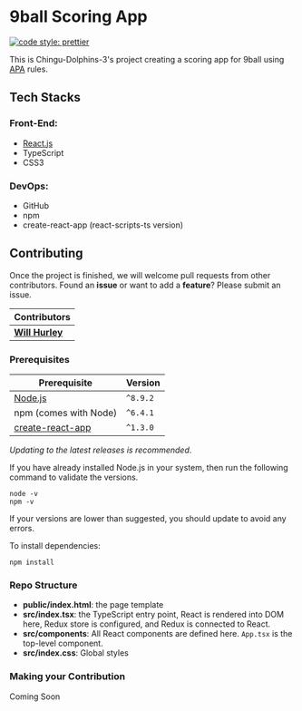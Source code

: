 # 9ball Scoring App
[![code style: prettier](https://img.shields.io/badge/code_style-prettier-ff69b4.svg?style=flat-square)](https://github.com/prettier/prettier)

This is Chingu-Dolphins-3's project creating a scoring app for 9ball using [APA](https://poolplayers.com) rules.

## Tech Stacks

### Front-End:
- [React.js](http://facebook.github.io/react/)
- TypeScript
- CSS3

### DevOps:
- GitHub
- npm
- create-react-app \(react-scripts-ts version\)

## Contributing

Once the project is finished, we will welcome pull requests from other contributors. Found an **issue** or want to add a **feature**? Please submit an issue.
<br/>

| Contributors                                   |
|------------------------------------------------|
| **[Will Hurley](https://github.com/wjhurley)** |

<!-- Let us know you if are working on an *issue/feature* by creating an **issue**.
<br/> -->

### Prerequisites

| Prerequisite                                                     | Version  |
|------------------------------------------------------------------|----------|
| [Node.js](http://nodejs.org)                                     | `^8.9.2` |
| npm (comes with Node)                                            | `^6.4.1` |
| [create-react-app](https://facebook.github.io/create-react-app/) | `^1.3.0` |

_Updating to the latest releases is recommended_.
<br/>

If you have already installed Node.js in your system, then run the following command to validate the versions.

```shell
node -v
npm -v
```

If your versions are lower than suggested, you should update to avoid any errors.

To install dependencies:

```shell
npm install
```

### Repo Structure
- **public/index.html**: the page template
- **src/index.tsx**: the TypeScript entry point, React is rendered into DOM here, Redux store is configured, and Redux is connected to React.
- **src/components**: All React components are defined here. `App.tsx` is the top-level component.
- **src/index.css**: Global styles

### Making your Contribution
Coming Soon
